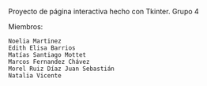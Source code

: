 Proyecto de página interactiva hecho con Tkinter. Grupo 4

Miembros:

    Noelia Martinez
    Edith Elisa Barrios
    Matías Santiago Mottet
    Marcos Fernandez Chávez
    Morel Ruiz Díaz Juan Sebastián
    Natalia Vicente
